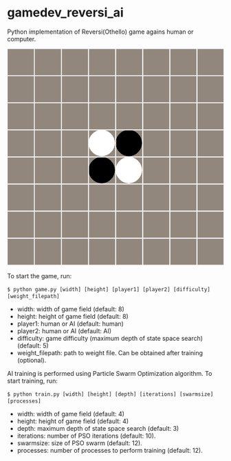 # gamedev_reversi_ai

Python implementation of Reversi(Othello) game agains human or computer.

![screenshot](img/game.png)

To start the game, run:
    
    $ python game.py [width] [height] [player1] [player2] [difficulty] [weight_filepath]
  
  - width:      width of game field (default: 8) 
  - height:   height of game field (default: 8)
  - player1: human or AI (default: human)
  - player2: human or AI (default: AI)
  - difficulty:  game difficulty (maximum depth of state space search) (default: 5)
  - weight_filepath:  path to weight file. Can be obtained after training (optional).

AI training is performed using Particle Swarm Optimization algorithm.
To start training, run:

    $ python train.py [width] [height] [depth] [iterations] [swarmsize] [processes]
  
  - width:      width of game field (default: 4) 
  - height:   height of game field (default: 4)
  - depth:  maximum depth of state space search (default: 3)
  - iterations:  number of PSO iterations (default: 10).
  - swarmsize:  size of PSO swarm (default: 12).
  - processes:  number of processes to perform training (default: 12).
